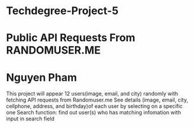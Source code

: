 # Techdegree-Project-5
# Public API Requests From RANDOMUSER.ME
# Nguyen Pham

This project will appear 12 users(image, email, and city) randomly with fetching API requests from Randomuser.me
See details (image, email, city, cellphone, address, and birthday)of each user by selecting on a specific one
Search function: find out user(s) who has matching infomation with input in search field

